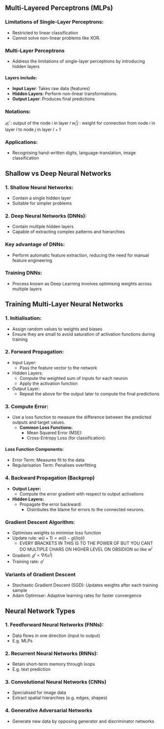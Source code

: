 ## Multi-Layered Perceptrons (MLPs)
### Limitations of Single-Layer Perceptrons:
- Restricted to linear classification
- Cannot solve non-linear problems like XOR.
### Multi-Layer Perceptrons
- Address the limitations of single-layer perceptrons by introducing hidden layers
#### Layers include:
- **Input Layer**: Takes raw data (features)
- **Hidden Layers**: Perform non-linear transformations.
- **Output Layer**: Produces final predictions
### Notations:
$𝑎^𝑖_𝑙$ : output of the node $i$ in layer $l$
$w^l_ij$ : weight for connection from node $i$ in layer $l$ to node $j$ in layer $l+1$
### Applications: 
- Recognising hand-written digits, language-translation, image classification
## Shallow vs Deep Neural Networks
### 1. Shallow Neural Networks:
- Contain a single hidden layer
- Suitable for simpler problems
### 2. Deep Neural Networks (DNNs):
- Contain multiple hidden layers
- Capable of extracting complex patterns and hierarchies
### Key advantage of DNNs:
- Perform automatic feature extraction, reducing the need for manual feature engineering
### Training DNNs:
- Process known as Deep Learning involves optimising weights across multiple layers
## Training Multi-Layer Neural Networks
### 1. Initialisation:
- Assign random values to weights and biases
- Ensure they are small to avoid saturation of activation functions during training
### 2. Forward Propagation:
- Input Layer: 
	- Pass the feature vector to the network
- Hidden Layers:
	- Compute the weighted sum of inputs for each neuron
	- Apply the activation function
- Output Layer: 
	- Repeat the above for the output later to compute the final predictions
### 3. Compute Error:
- Use a loss function to measure the difference between the predicted outputs and target values.
    - **Common Loss Functions:**
        - Mean Squared Error (MSE):
        - Cross-Entropy Loss (for classification):
#### Loss Function Components:
- Error Term: Measures fit to the data
- Regularisation Term: Penalises overfitting
### 4. Backward Propagation (Backprop)
- **Output Layer:**
    - Compute the error gradient with respect to output activations
- **Hidden Layers:**
    - Propagate the error backward:
        - Distributes the blame for errors to the connected neurons.
### Gradient Descent Algorithm:
- Optimises weights to minimise loss function
- Update rule: $w(i+1)=w(i)−g(i)η(i)$
	- EVERY BRACKETS IN THIS IS TO THE POWER OF BUT YOU CANT DO MULTIPLE CHARS ON HIGHER LEVEL ON OBSIDION so like $w^i$
- Gradient: $𝑔^𝑖 = ∇𝑓(𝜔^i)$
- Training rate: $𝜂^𝑖$
### Variants of Gradient Descent
- Stochastic Gradient Descent (SGD): Updates weights after each training sample
- Adam Optimiser: Adaptive learning rates for faster convergence
## Neural Network Types
### 1. Feedforward Neural Networks (FNNs):
- Data flows in one direction (input to output)
- E.g. MLPs
### 2. Recurrent Neural Networks (RNNs):
- Retain short-term memory through loops
- E.g. text prediction
### 3. Convolutional Neural Networks (CNNs)
- Specialised for image data
- Extract spatial hierarchies (e.g. edges, shapes)
### 4. Generative Adversarial Networks
- Generate new data by opposing generator and discriminator networks

